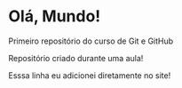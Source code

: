 # Olá, Mundo!
 Primeiro repositório do curso de Git e GitHub

 Repositório criado durante uma aula!

 Esssa linha eu adicionei diretamente no site!
